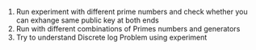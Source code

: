 1. Run experiment with different prime numbers and check whether you can exhange same public key at both ends
2. Run with different combinations of Primes numbers and generators
3. Try to understand Discrete log Problem using experiment